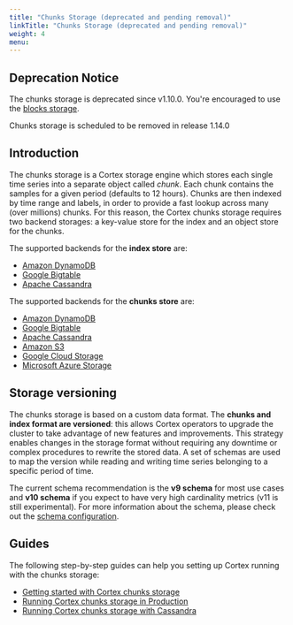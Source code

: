 ```yaml
---
title: "Chunks Storage (deprecated and pending removal)"
linkTitle: "Chunks Storage (deprecated and pending removal)"
weight: 4
menu:
---
```


## Deprecation Notice

The chunks storage is deprecated since v1.10.0. You're encouraged to use the [blocks storage](../blocks-storage/_index.md).

Chunks storage is scheduled to be removed in release 1.14.0


## Introduction

The chunks storage is a Cortex storage engine which stores each single time series into a separate object called _chunk_. Each chunk contains the samples for a given period (defaults to 12 hours). Chunks are then indexed by time range and labels, in order to provide a fast lookup across many (over millions) chunks. For this reason, the Cortex chunks storage requires two backend storages: a key-value store for the index and an object store for the chunks.

The supported backends for the **index store** are:

* [Amazon DynamoDB](https://aws.amazon.com/dynamodb)
* [Google Bigtable](https://cloud.google.com/bigtable)
* [Apache Cassandra](https://cassandra.apache.org)

The supported backends for the **chunks store** are:

* [Amazon DynamoDB](https://aws.amazon.com/dynamodb)
* [Google Bigtable](https://cloud.google.com/bigtable)
* [Apache Cassandra](https://cassandra.apache.org)
* [Amazon S3](https://aws.amazon.com/s3)
* [Google Cloud Storage](https://cloud.google.com/storage/)
* [Microsoft Azure Storage](https://azure.microsoft.com/en-us/services/storage/)

## Storage versioning

The chunks storage is based on a custom data format. The **chunks and index format are versioned**: this allows Cortex operators to upgrade the cluster to take advantage of new features and improvements. This strategy enables changes in the storage format without requiring any downtime or complex procedures to rewrite the stored data. A set of schemas are used to map the version while reading and writing time series belonging to a specific period of time.

The current schema recommendation is the **v9 schema** for most use cases and **v10 schema** if you expect to have very high cardinality metrics (v11 is still experimental). For more information about the schema, please check out the [schema configuration](schema-config.md).

## Guides

The following step-by-step guides can help you setting up Cortex running with the chunks storage:

- [Getting started with Cortex chunks storage](./chunks-storage-getting-started.md)
- [Running Cortex chunks storage in Production](./running-chunks-storage-in-production.md)
- [Running Cortex chunks storage with Cassandra](./running-chunks-storage-with-cassandra.md)
